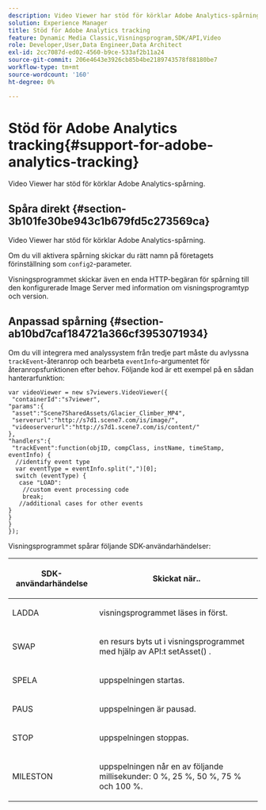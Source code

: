 ```yaml
---
description: Video Viewer har stöd för körklar Adobe Analytics-spårning.
solution: Experience Manager
title: Stöd för Adobe Analytics tracking
feature: Dynamic Media Classic,Visningsprogram,SDK/API,Video
role: Developer,User,Data Engineer,Data Architect
exl-id: 2cc7087d-ed02-4560-b9ce-533af2b11a24
source-git-commit: 206e4643e3926cb85b4be2189743578f88180be7
workflow-type: tm+mt
source-wordcount: '160'
ht-degree: 0%

---
```


# Stöd för Adobe Analytics tracking{#support-for-adobe-analytics-tracking}

Video Viewer har stöd för körklar Adobe Analytics-spårning.

## Spåra direkt {#section-3b101fe30be943c1b679fd5c273569ca}

Video Viewer har stöd för körklar Adobe Analytics-spårning.

Om du vill aktivera spårning skickar du rätt namn på företagets förinställning som `config2`-parameter.

Visningsprogrammet skickar även en enda HTTP-begäran för spårning till den konfigurerade Image Server med information om visningsprogramtyp och version.

## Anpassad spårning {#section-ab10bd7caf184721a366cf3953071934}

Om du vill integrera med analyssystem från tredje part måste du avlyssna `trackEvent`-återanrop och bearbeta `eventInfo`-argumentet för återanropsfunktionen efter behov. Följande kod är ett exempel på en sådan hanterarfunktion:

```
var videoViewer = new s7viewers.VideoViewer({ 
 "containerId":"s7viewer", 
"params":{ 
 "asset":"Scene7SharedAssets/Glacier_Climber_MP4", 
 "serverurl":"http://s7d1.scene7.com/is/image/", 
 "videoserverurl":"http://s7d1.scene7.com/is/content/" 
}, 
"handlers":{ 
 "trackEvent":function(objID, compClass, instName, timeStamp, eventInfo) { 
  //identify event type 
  var eventType = eventInfo.split(",")[0]; 
  switch (eventType) { 
   case "LOAD": 
    //custom event processing code 
    break; 
   //additional cases for other events 
} 
} 
} 
});
```

Visningsprogrammet spårar följande SDK-användarhändelser:

<table id="table_5D090E6614974D968E1A93B5727D859C"> 
 <thead> 
  <tr> 
   <th colname="col1" class="entry"> <p>SDK-användarhändelse </p> </th> 
   <th colname="col2" class="entry"> <p>Skickat när.. </p> </th> 
  </tr> 
 </thead>
 <tbody> 
  <tr> 
   <td colname="col1"> <p> <span class="codeph"> LADDA  </span> </p> </td> 
   <td colname="col2"> <p>visningsprogrammet läses in först. </p> </td> 
  </tr> 
  <tr> 
   <td colname="col1"> <p> <span class="codeph"> SWAP  </span> </p> </td> 
   <td colname="col2"> <p>en resurs byts ut i visningsprogrammet med hjälp av API:t <span class="codeph"> setAsset() </span>. </p> </td> 
  </tr> 
  <tr> 
   <td colname="col1"> <p> <span class="codeph"> SPELA  </span> </p> </td> 
   <td colname="col2"> <p>uppspelningen startas. </p> </td> 
  </tr> 
  <tr> 
   <td colname="col1"> <p> <span class="codeph"> PAUS  </span> </p> </td> 
   <td colname="col2"> <p>uppspelningen är pausad. </p> </td> 
  </tr> 
  <tr> 
   <td colname="col1"> <p> <span class="codeph"> STOP  </span> </p> </td> 
   <td colname="col2"> <p>uppspelningen stoppas. </p> </td> 
  </tr> 
  <tr> 
   <td colname="col1"> <p> <span class="codeph"> MILESTON  </span> </p> </td> 
   <td colname="col2"> <p>uppspelningen når en av följande millisekunder: 0 %, 25 %, 50 %, 75 % och 100 %. </p> </td> 
  </tr> 
 </tbody> 
</table>
